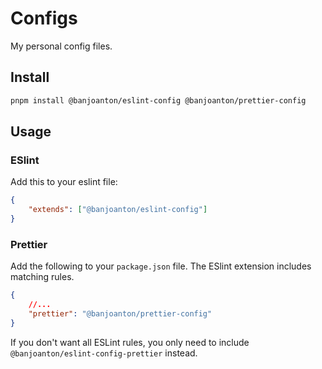 # Configs

My personal config files.

## Install

```bash
pnpm install @banjoanton/eslint-config @banjoanton/prettier-config
```

## Usage

### ESlint

Add this to your eslint file:

```json
{
    "extends": ["@banjoanton/eslint-config"]
}
```

### Prettier

Add the following to your `package.json` file. The ESlint extension includes matching rules.

```json
{
    //...
    "prettier": "@banjoanton/prettier-config"
}
```

If you don't want all ESLint rules, you only need to include `@banjoanton/eslint-config-prettier` instead.